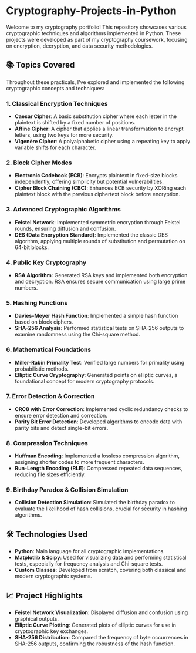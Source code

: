 # Cryptography-Projects-in-Python
Welcome to my cryptography portfolio! This repository showcases various cryptographic techniques and algorithms implemented in Python. These projects were developed as part of my cryptography coursework, focusing on encryption, decryption, and data security methodologies.

## 📚 Topics Covered

Throughout these practicals, I've explored and implemented the following cryptographic concepts and techniques:

### 1. **Classical Encryption Techniques**
   - **Caesar Cipher**: A basic substitution cipher where each letter in the plaintext is shifted by a fixed number of positions.
   - **Affine Cipher**: A cipher that applies a linear transformation to encrypt letters, using two keys for more security.
   - **Vigenère Cipher**: A polyalphabetic cipher using a repeating key to apply variable shifts for each character.

### 2. **Block Cipher Modes**
   - **Electronic Codebook (ECB)**: Encrypts plaintext in fixed-size blocks independently, offering simplicity but potential vulnerabilities.
   - **Cipher Block Chaining (CBC)**: Enhances ECB security by XORing each plaintext block with the previous ciphertext block before encryption.

### 3. **Advanced Cryptographic Algorithms**
   - **Feistel Network**: Implemented symmetric encryption through Feistel rounds, ensuring diffusion and confusion.
   - **DES (Data Encryption Standard)**: Implemented the classic DES algorithm, applying multiple rounds of substitution and permutation on 64-bit blocks.

### 4. **Public Key Cryptography**
   - **RSA Algorithm**: Generated RSA keys and implemented both encryption and decryption. RSA ensures secure communication using large prime numbers.
   
### 5. **Hashing Functions**
   - **Davies-Meyer Hash Function**: Implemented a simple hash function based on block ciphers.
   - **SHA-256 Analysis**: Performed statistical tests on SHA-256 outputs to examine randomness using the Chi-square method.

### 6. **Mathematical Foundations**
   - **Miller-Rabin Primality Test**: Verified large numbers for primality using probabilistic methods.
   - **Elliptic Curve Cryptography**: Generated points on elliptic curves, a foundational concept for modern cryptography protocols.

### 7. **Error Detection & Correction**
   - **CRC8 with Error Correction**: Implemented cyclic redundancy checks to ensure error detection and correction.
   - **Parity Bit Error Detection**: Developed algorithms to encode data with parity bits and detect single-bit errors.

### 8. **Compression Techniques**
   - **Huffman Encoding**: Implemented a lossless compression algorithm, assigning shorter codes to more frequent characters.
   - **Run-Length Encoding (RLE)**: Compressed repeated data sequences, reducing file sizes efficiently.

### 9. **Birthday Paradox & Collision Simulation**
   - **Collision Detection Simulation**: Simulated the birthday paradox to evaluate the likelihood of hash collisions, crucial for security in hashing algorithms.

## 🛠 Technologies Used

- **Python**: Main language for all cryptographic implementations.
- **Matplotlib & Scipy**: Used for visualizing data and performing statistical tests, especially for frequency analysis and Chi-square tests.
- **Custom Classes**: Developed from scratch, covering both classical and modern cryptographic systems.

## 📈 Project Highlights

- **Feistel Network Visualization**: Displayed diffusion and confusion using graphical outputs.
- **Elliptic Curve Plotting**: Generated plots of elliptic curves for use in cryptographic key exchanges.
- **SHA-256 Distribution**: Compared the frequency of byte occurrences in SHA-256 outputs, confirming the robustness of the hash function.
